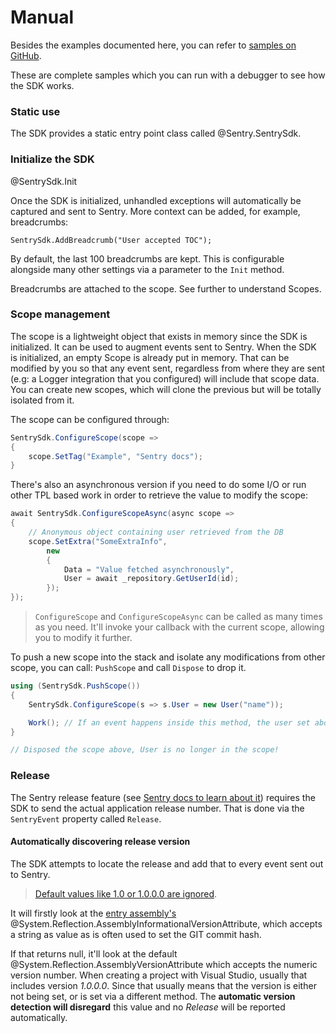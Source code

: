 # Manual

Besides the examples documented here, you can refer to [samples on GitHub](https://github.com/getsentry/sentry-dotnet/tree/main/samples). 

These are complete samples which you can run with a debugger to see how the SDK works.

### Static use

The SDK provides a static entry point class called @Sentry.SentrySdk.

### Initialize the SDK

@SentrySdk.Init

Once the SDK is initialized, unhandled exceptions will automatically be captured and sent to Sentry.
More context can be added, for example, breadcrumbs:

`SentrySdk.AddBreadcrumb("User accepted TOC");`

By default, the last 100 breadcrumbs are kept. This is configurable alongside many other settings via a parameter to the `Init` method.

Breadcrumbs are attached to the scope. See further to understand Scopes.

### Scope management

The scope is a lightweight object that exists in memory since the SDK is initialized. It can be used to augment events sent to Sentry.
When the SDK is initialized, an empty Scope is already put in memory. That can be modified by you so that any event sent, regardless from where they are sent (e.g: a Logger integration that you configured) will include that scope data.
You can create new scopes, which will clone the previous but will be totally isolated from it.

The scope can be configured through:

```csharp
SentrySdk.ConfigureScope(scope =>
{
    scope.SetTag("Example", "Sentry docs");
}
```

There's also an asynchronous version if you need to do some I/O or run other TPL based work in order to retrieve the value to modify the scope:

```csharp
await SentrySdk.ConfigureScopeAsync(async scope =>
{
    // Anonymous object containing user retrieved from the DB
    scope.SetExtra("SomeExtraInfo",
        new
        {
            Data = "Value fetched asynchronously",
            User = await _repository.GetUserId(id);
        });
});
```

> `ConfigureScope` and `ConfigureScopeAsync` can be called as many times as you need. 
> It'll invoke your callback with the current scope, allowing you to modify it further.

To push a new scope into the stack and isolate any modifications from other scope, you can call: `PushScope` and call `Dispose` to drop it.

```csharp
using (SentrySdk.PushScope())
{
    SentrySdk.ConfigureScope(s => s.User = new User("name"));

    Work(); // If an event happens inside this method, the user set above is sent with it.
}

// Disposed the scope above, User is no longer in the scope!
```

### Release

The Sentry release feature (see [Sentry docs to learn about it](https://docs.sentry.io/learn/releases/)) requires the SDK to send the actual
application release number. That is done via the `SentryEvent` property called `Release`.

#### Automatically discovering release version

The SDK attempts to locate the release and add that to every event sent out to Sentry.

> [Default values like 1.0 or 1.0.0.0 are ignored](https://github.com/getsentry/sentry-dotnet/blob/dbb5a3af054d0ca6f801de37fb7db3632ca2c65a/src/Sentry/Internal/ApplicationVersionLocator.cs#L14-L21).

It will firstly look at the [entry assembly's](https://msdn.microsoft.com/en-us/library/system.reflection.assembly.getentryassembly(v=vs.110).aspx) @System.Reflection.AssemblyInformationalVersionAttribute, which accepts a string as
value as is often used to set the GIT commit hash. 

If that returns null, it'll look at the default @System.Reflection.AssemblyVersionAttribute which accepts the numeric version number. When creating a project with Visual Studio, usually that includes version *1.0.0.0*.
Since that usually means that the version is either not being set, or is set via a different method. The **automatic version detection will disregard** this value and no *Release* will be reported automatically.

